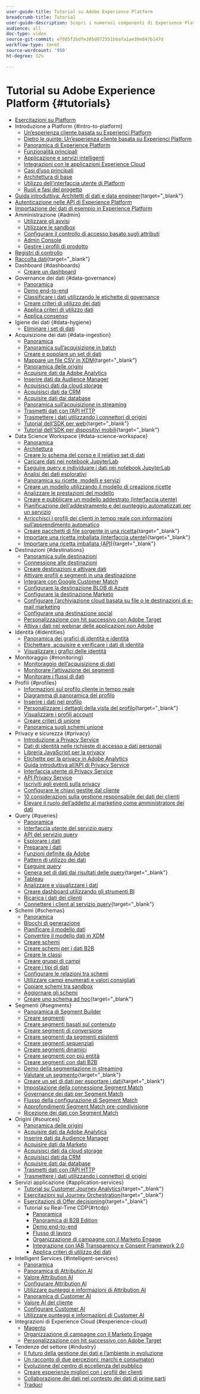 ```yaml
---
user-guide-title: Tutorial su Adobe Experience Platform
breadcrumb-title: Tutorial
user-guide-description: Scopri i numerosi componenti di Experience Platform.
audience: all
doc-type: video
source-git-commit: ef085f3bdfe385d072551bbafa1ae39e847b147d
workflow-type: tm+mt
source-wordcount: '950'
ht-degree: 32%

---
```



# Tutorial su Adobe Experience Platform {#tutorials}

+ [Esercitazioni su Platform](/help/platform/overview.md)
+ Introduzione a Platform {#intro-to-platform}
   + [Un’esperienza cliente basata su Experienci Platform](/help/platform/intro-to-platform/a-customer-experience-powered-by-experience-platform.md)
   + [Dietro le quinte: Un’esperienza cliente basata su Experienci Platform](/help/platform/intro-to-platform/behind-the-scenes-a-customer-experience-powered-by-experience-platform.md)
   + [Panoramica di Experience Platform](/help/platform/intro-to-platform/overview.md)
   + [Funzionalità principali](/help/platform/intro-to-platform/key-capabilities.md)
   + [Applicazione e servizi intelligenti](/help/platform/intro-to-platform/application-and-intelligent-services.md)
   + [Integrazioni con le applicazioni Experience Cloud](/help/platform/intro-to-platform/integrations-with-experience-cloud-applications.md)
   + [Casi d’uso principali](/help/platform/intro-to-platform/key-use-cases.md)
   + [Architettura di base](/help/platform/intro-to-platform/basic-architecture.md)
   + [Utilizzo dell’interfaccia utente di Platform](/help/platform/intro-to-platform/interface-tour.md)
   + [Ruoli e fasi del progetto](/help/platform/intro-to-platform/roles-and-project-phases.md)
+ [Guida introduttiva: Architetti di dati e data engineer](https://experienceleague.adobe.com/docs/platform-learn/getting-started-for-data-architects-and-data-engineers/overview.html){target="_blank"}
+ [Autenticazione nelle API di Experience Platform](/help/platform/authentication/platform-api-authentication.md)
+ [Importazione dei dati di esempio in Experience Platform](/help/platform/data-generator/import-sample-data.md)
+ Amministrazione {#admin}
   + [Utilizzare gli avvisi](/help/platform/admin/use-alerts.md)
   + [Utilizzare le sandbox](/help/platform/admin/use-sandboxes.md)
   + [Configurare il controllo di accesso basato sugli attributi](/help/platform/admin/configure-attribute-based-access-control.md)
   + [Admin Console](/help/platform/admin/admin-console.md)
   + [Gestire i profili di prodotto](/help/platform/admin/managing-product-profiles.md)
+ [Registri di controllo](/help/platform/governance/audit-logs.md)
+ [Raccolta dati](https://experienceleague.adobe.com/docs/platform-learn/data-collection/overview.html?lang=it){target="_blank"}
+ Dashboard {#dashboards}
   + [Creare un dashboard](/help/platform/dashboards/create-a-dashboard.md)
+ Governance dei dati {#data-governance}
   + [Panoramica](/help/platform/governance/understanding-data-governance.md)
   + [Demo end-to-end](/help/platform/governance/introduction-to-data-governance.md)
   + [Classificare i dati utilizzando le etichette di governance](/help/platform/governance/classify-data-using-governance-labels.md)
   + [Creare criteri di utilizzo dei dati](/help/platform/governance/create-data-usage-policies.md)
   + [Applica criteri di utilizzo dati](/help/platform/governance/enforce-data-usage-policies.md)
   + [Applica consenso](/help/platform/governance/enforce-consent.md)
+ Igiene dei dati {#data-hygiene}
   + [Eliminare i set di dati](/help/platform/data-hygiene/delete-datasets.md)
+ Acquisizione dei dati {#data-ingestion}
   + [Panoramica](/help/platform/data-ingestion/understanding-data-ingestion.md)
   + [Panoramica sull’acquisizione in batch](/help/platform/data-ingestion/batch-ingestion-overview.md)
   + [Creare e popolare un set di dati](/help/platform/data-ingestion/create-datasets-and-ingest-data.md)
   + [Mappare un file CSV in XDM](https://experienceleague.adobe.com/docs/experience-platform/ingestion/tutorials/map-a-csv-file.html?lang=it){target="_blank"}
   + [Panoramica delle origini](https://experienceleague.adobe.com/docs/platform-learn/tutorials/sources/overview.html)
   + [Acquisire dati da Adobe Analytics](https://experienceleague.adobe.com/docs/platform-learn/tutorials/sources/ingest-data-from-adobe-analytics.html?lang=it)
   + [Inserire dati da Audience Manager](https://experienceleague.adobe.com/docs/platform-learn/tutorials/sources/ingest-data-from-aam.html)
   + [Acquisisci dati da cloud storage](https://experienceleague.adobe.com/docs/platform-learn/tutorials/sources/ingest-data-from-cloud-storage.html?lang=it)
   + [Acquisisci dati da CRM](https://experienceleague.adobe.com/docs/platform-learn/tutorials/sources/ingest-data-from-crm.html?lang=it)
   + [Acquisire dati dai database](https://experienceleague.adobe.com/docs/platform-learn/tutorials/sources/ingest-data-from-databases.html)
   + [Panoramica sull’acquisizione in streaming](/help/platform/data-ingestion/understanding-streaming-ingestion.md)
   + [Trasmetti dati con l’API HTTP](https://experienceleague.adobe.com/docs/platform-learn/tutorials/sources/streaming-ingestion-http-api.html?lang=it)
   + [Trasmettere i dati utilizzando i connettori di origini](https://experienceleague.adobe.com/docs/platform-learn/tutorials/sources/streaming-ingestion-source-connector.html?lang=it)
   + [Tutorial dell’SDK per web](https://experienceleague.adobe.com/docs/platform-learn/data-collection/web-sdk/overview.html){target="_blank"}
   + [Tutorial dell’SDK per dispositivi mobili](https://experienceleague.adobe.com/docs/platform-learn/data-collection/mobile-sdk/overview.html){target="_blank"}
+ Data Science Workspace {#data-science-workspace}
   + [Panoramica](/help/platform/data-science-workspace/understanding-data-science-workspace.md)
   + [Architettura](data-science-workspace/architecture-overview.md)
   + [Creare lo schema del corso e il relativo set di dati](data-science-workspace/create-the-course-schema-and-dataset.md)
   + [Caricare dati nei notebook JupyterLab](data-science-workspace/load-data-in-jupyterlab-notebooks.md)
   + [Eseguire query e individuare i dati nei notebook JupyterLab](data-science-workspace/dsw-query-service.md)
   + [Analisi dei dati esplorativi](data-science-workspace/eda.md)
   + [Panoramica su ricette, modelli e servizi](data-science-workspace/recipes-models-services-overview.md)
   + [Creare un modello utilizzando il modello di creazione ricette](data-science-workspace/recipe-builder-template.md)
   + [Analizzare le prestazioni del modello](data-science-workspace/analyze-model-performance.md)
   + [Creare e pubblicare un modello addestrato (interfaccia utente)](data-science-workspace/create-model-ui.md)
   + [Pianificazione dell&#39;addestramento e del punteggio automatizzati per un servizio](data-science-workspace/schedule-training-scoring.md)
   + [Arricchisci i profili dei clienti in tempo reale con informazioni sull’apprendimento automatico](data-science-workspace/dsw-profile-segmentation.md)
   + [Creare pacchetti di file sorgente in una ricetta](https://experienceleague.adobe.com/docs/experience-platform/data-science-workspace/models-recipes/package-source-files-recipe.html){target="_blank"}
   + [Importare una ricetta imballata (interfaccia utente)](https://experienceleague.adobe.com/docs/experience-platform/data-science-workspace/models-recipes/import-packaged-recipe-ui.html){target="_blank"}
   + [Importare una ricetta imballata (API)](https://experienceleague.adobe.com/docs/experience-platform/data-science-workspace/models-recipes/import-packaged-recipe-api.html){target="_blank"}
+ Destinazioni {#destinations}
   + [Panoramica sulle destinazioni](/help/platform/destinations/understanding-destinations.md)
   + [Connessione alle destinazioni](/help/platform/destinations/connecting-to-destinations.md)
   + [Creare destinazioni e attivare dati](/help/platform/destinations/create-destinations-and-activate-data.md)
   + [Attivare profili e segmenti in una destinazione](/help/platform/destinations/activate-profiles-and-segments-to-a-destination.md)
   + [Integrare con Google Customer Match](/help/platform/destinations/integrate-with-google-customer-match.md)
   + [Configurare la destinazione BLOB di Azure](/help/platform/destinations/configure-the-azure-blob-destination.md)
   + [Configurare la destinazione Marketo](/help/platform/destinations/configure-the-marketo-destination.md)
   + [Configurare l’archiviazione cloud basata su file o le destinazioni di e-mail marketing](/help/platform/destinations/configuring-file-based-cloud-storage-or-email-marketing-destinations.md)
   + [Configurare una destinazione social](/help/platform/destinations/configure-a-social-destination.md)
   + [Personalizzazione con hit successivo con Adobe Target](https://experienceleague.adobe.com/docs/platform-learn/tutorials/experience-cloud/next-hit-personalization.html?lang=it)
   + [Attiva i dati nel webinar delle applicazioni non Adobe](/help/platform/destinations/activate-data-to-non-adobe-applications.md)
+ Identità {#identities}
   + [Panoramica dei grafici di identità e identità](/help/platform/identities/understanding-identity-and-identity-graphs.md)
   + [Etichettare, acquisire e verificare i dati di identità](/help/platform/identities/label-ingest-and-verify-identity-data.md)
   + [Visualizzare i grafici delle identità](/help/platform/identities/view-identity-graphs.md)
+ Monitoraggio {#monitoring}
   + [Monitoraggio dell’acquisizione di dati](/help/platform/monitoring/monitoring-dashboard.md)
   + [Monitorare l’attivazione dei segmenti](/help/platform/monitoring/monitoring-the-success-of-segment-activation.md)
   + [Monitorare i flussi di dati](/help/platform/monitoring/data-monitoring.md)
+ Profili {#profiles}
   + [Informazioni sul profilo cliente in tempo reale](/help/platform/profiles/understanding-the-real-time-customer-profile.md)
   + [Diagramma di panoramica del profilo](/help/platform/profiles/overview-diagram.md)
   + [Inserire i dati nel profilo](/help/platform/profiles/bring-data-into-the-real-time-customer-profile.md)
   + [Personalizzare i dettagli della vista del profilo](https://experienceleague.adobe.com/docs/experience-platform/profile/ui/profile-customization.html){target="_blank"}
   + [Visualizzare i profili account](/help/platform/profiles/view-account-profiles.md)
   + [Creare criteri di unione](/help/platform/profiles/create-merge-policies.md)
   + [Panoramica sugli schemi unione](/help/platform/profiles/union-schemas-overview.md)
+ Privacy e sicurezza {#privacy}
   + [Introduzione a Privacy Service](/help/platform/privacy/introduction-to-privacy-services.md)
   + [Dati di identità nelle richieste di accesso a dati personali](/help/platform/privacy/identity-data-in-privacy-requests.md)
   + [Libreria JavaScript per la privacy](/help/platform/privacy/using-privacy-javascript-library.md)
   + [Etichette per la privacy in Adobe Analytics](/help/platform/privacy/privacy-labels-in-adobe-analytics.md)
   + [Guida introduttiva all’API di Privacy Service](/help/platform/privacy/getting-started-with-privacy-services-api.md)
   + [Interfaccia utente di Privacy Service](/help/platform/privacy/using-privacy-services-ui.md)
   + [API Privacy Service](/help/platform/privacy/using-the-privacy-service-api.md)
   + [Iscriviti agli eventi sulla privacy](/help/platform/privacy/subscribe-to-privacy-events.md)
   + [Configurare le chiavi gestite dal cliente](/help/platform/privacy/set-up-customer-managed-keys.md)
   + [10 considerazioni sulla gestione responsabile dei dati dei clienti](/help/platform/privacy/ten-considerations-for-responsible-customer-data-management.md)
   + [Elevare il ruolo dell’addetto al marketing come amministratore dei dati](/help/platform/privacy/elevating-the-marketers-role-as-a-data-steward.md)
+ Query {#queries}
   + [Panoramica](/help/platform/queries/understanding-query-service.md)
   + [Interfaccia utente del servizio query](/help/platform/queries/query-service-ui.md)
   + [API del servizio query](/help/platform/queries/query-service-api.md)
   + [Esplorare i dati](/help/platform/queries/explore-data.md)
   + [Preparare i dati](/help/platform/queries/prepare-data.md)
   + [Funzioni definite da Adobe](/help/platform/queries/adobe-defined-functions.md)
   + [Pattern di utilizzo dei dati](/help/platform/queries/understanding-data-usage-patterns-with-query-service.md)
   + [Eseguire query](/help/platform/queries/run-queries.md)
   + [Genera set di dati dai risultati delle query](https://experienceleague.adobe.com/docs/experience-platform/query/ui/create-datasets.html){target="_blank"}
   + [Tableau](/help/platform/queries/psql-client-tableau.md)
   + [Analizzare e visualizzare i dati](/help/platform/queries/analyze-and-visualize.md)
   + [Creare dashboard utilizzando gli strumenti BI](/help/platform/queries/understanding-the-value-of-dashboards-built-with-query-service.md)
   + [Ricarica i dati dei clienti](/help/platform/queries/recharge-your-customer-data.md)
   + [Connettere i client al servizio query](https://experienceleague.adobe.com/docs/experience-platform/query/clients/overview.html){target="_blank"}
+ Schemi {#schemas}
   + [Panoramica](/help/platform/schemas/schemas-and-experience-data-model.md)
   + [Blocchi di generazione](/help/platform/schemas/schema-building-blocks.md)
   + [Pianificare il modello dati](/help/platform/schemas/plan-your-data-model.md)
   + [Convertire il modello dati in XDM](/help/platform/schemas/convert-your-data-model-to-xdm.md)
   + [Creare schemi](/help/platform/schemas/create-schemas.md)
   + [Creare schemi per i dati B2B](/help/platform/schemas/create-schemas-for-b2b-data.md)
   + [Creare le classi](/help/platform/schemas/create-classes.md)
   + [Creare gruppi di campi](/help/platform/schemas/create-schema-field-groups.md)
   + [Creare i tipi di dati](/help/platform/schemas/create-data-types.md)
   + [Configurare le relazioni tra schemi](/help/platform/schemas/configure-relationships-between-schemas.md)
   + [Utilizzare campi enumerati e valori consigliati](/help/platform/schemas/use-enumerated-fields.md)
   + [Copiare schemi tra sandbox](/help/platform/schemas/copy-schemas-between-sandboxes.md)
   + [Aggiornare gli schemi](/help/platform/schemas/update-schemas.md)
   + [Creare uno schema ad hoc](https://experienceleague.adobe.com/docs/experience-platform/xdm/tutorials/ad-hoc.html){target="_blank"}
+ Segmenti {#segments}
   + [Panoramica di Segment Builder](/help/platform/segments/segment-builder-overview.md)
   + [Creare segmenti](/help/platform/segments/create-segments.md)
   + [Creare segmenti basati sul contenuto](/help/platform/segments/create-content-based-segments.md)
   + [Creare segmenti di conversione](/help/platform/segments/create-conversion-segments.md)
   + [Creare segmenti da segmenti esistenti](/help/platform/segments/create-segments-from-existing-segments.md)
   + [Creare segmenti sequenziali](/help/platform/segments/create-sequential-segments.md)
   + [Creare segmenti dinamici](/help/platform/segments/create-dynamic-segments.md)
   + [Creare segmenti con più entità](/help/platform/segments/create-multi-entity-segments.md)
   + [Creare segmenti con dati B2B](/help/platform/segments/create-segments-with-b2b-data.md)
   + [Demo della segmentazione in streaming](/help/platform/segments/streaming-segmentation-demo.md)
   + [Valutare un segmento](https://experienceleague.adobe.com/docs/experience-platform/segmentation/tutorials/evaluate-a-segment.html){target="_blank"}
   + [Creare un set di dati per esportare i dati](https://experienceleague.adobe.com/docs/experience-platform/segmentation/tutorials/create-dataset-export-segment.html){target="_blank"}
   + [Impostazione della connessione Segment Match](/help/platform/segments/segment-match-connection-setup.md)
   + [Governance dei dati per Segment Match](/help/platform/segments/segment-match-data-governance.md)
   + [Flusso della configurazione di Segment Match](/help/platform/segments/segment-match-configuration-flow.md)
   + [Approfondimenti Segment Match pre-condivisione](/help/platform/segments/segment-match-pre-share-insights.md)
   + [Ricezione dei dati con Segment Match](/help/platform/segments/segment-match-receiving-data.md)
+ Origini {#sources}
   + [Panoramica delle origini](/help/platform/sources/overview.md)
   + [Acquisire dati da Adobe Analytics](/help/platform/sources/ingest-data-from-adobe-analytics.md)
   + [Inserire dati da Audience Manager](/help/platform/sources/ingest-data-from-aam.md)
   + [Acquisire dati da Marketo](/help/platform/sources/ingest-data-from-marketo.md)
   + [Acquisisci dati da cloud storage](/help/platform/sources/ingest-data-from-cloud-storage.md)
   + [Acquisisci dati da CRM](/help/platform/sources/ingest-data-from-crm.md)
   + [Acquisire dati dai database](/help/platform/sources/ingest-data-from-databases.md)
   + [Trasmetti dati con l’API HTTP](/help/platform/sources/streaming-ingestion-http-api.md)
   + [Trasmettere i dati utilizzando i connettori di origini](/help/platform/sources/streaming-ingestion-source-connector.md)
+ Servizi applicazione {#application-services}
   + [Tutorial su Customer Journey Analytics](https://experienceleague.adobe.com/docs/customer-journey-analytics-learn/tutorials/overview.html){target="_blank"}
   + [Esercitazioni sul Journey Orchestration](https://experienceleague.adobe.com/docs/journey-orchestration-learn/tutorials/overview.html){target="_blank"}
   + [Esercitazioni di Offer decisioning](https://experienceleague.adobe.com/docs/journey-optimizer-learn/tutorials/decision-management-configuration/introduction-to-offer-decisioning.html?lang=it){target="_blank"}
   + Tutorial su Real-Time CDP{#rtcdp}
      + [Panoramica](/help/platform/rtcdp/understanding-the-real-time-customer-data-platform.md)
      + [Panoramica di B2B Edition](/help/platform/rtcdp/b2b-overview.md)
      + [Demo end-to-end](/help/platform/rtcdp/demo.md)
      + [Flusso di lavoro](/help/platform/rtcdp/understanding-the-real-time-customer-data-platform-user-interface.md)
      + [Organizzazione di campagne con il Marketo Engage](/help/platform/rtcdp/orchestrate-campaigns-with-marketo-engage.md)
      + [Integrazione con IAB Transparency e Consent Framework 2.0](/help/platform/rtcdp/integrate-with-iab-transparency-and-consent-framework-2.md)
      + [Applica criteri di utilizzo dei dati](https://experienceleague.adobe.com/docs/platform-learn/tutorials/data-governance/enforce-data-usage-policies.html)
+ Intelligent Services {#intelligent-services}
   + [Panoramica](/help/platform/intelligent-services/introduction-to-intelligent-services.md)
   + [Panoramica di Attribution AI](/help/platform/intelligent-services/introduction-to-attribution-ai.md)
   + [Valore Attribution AI](/help/platform/intelligent-services/business-value-of-attribution-ai.md)
   + [Configurare Attribution AI](/help/platform/intelligent-services/configure-attribution-ai.md)
   + [Utilizzare punteggi e informazioni di Attribution AI](/help/platform/intelligent-services/use-attribution-ai-scores-and-insights.md)
   + [Panoramica di Customer AI](/help/platform/intelligent-services/introduction-to-customer-ai.md)
   + [Valore AI del cliente](/help/platform/intelligent-services/business-value-of-customer-ai.md)
   + [Configurare Customer AI](/help/platform/intelligent-services/configure-customer-ai.md)
   + [Utilizzare punteggi e informazioni di Customer AI](/help/platform/intelligent-services/use-customer-ai-scores-and-insights.md)
+ Integrazioni di Experience Cloud {#experience-cloud}
   + [Magento](/help/platform/experience-cloud/business-value-of-platform-and-magento.md)
   + [Organizzazione di campagne con il Marketo Engage](https://experienceleague.adobe.com/docs/platform-learn/tutorials/application-services/rtcdp/orchestrate-campaigns-with-marketo-engage.html)
   + [Personalizzazione con hit successivo con Adobe Target](/help/platform/experience-cloud/next-hit-personalization.md)
+ Tendenze del settore {#industry}
   + [Il futuro della gestione dei dati e l’ambiente in evoluzione](/help/platform/industry/the-future-of-data-management-and-the-changing-environment.md)
   + [Un racconto di due percezioni: marchi e consumatori](/help/platform/industry/brands-vs-consumers.md)
   + [Evoluzione del centro di eccellenza del pubblico](/help/platform/industry/evolving-your-audience-center-of-excellence.md)
   + [Creare esperienze migliori con i profili dei clienti](/help/platform/industry/building-better-experiences-with-customer-profiles.md)
   + [Collaborazione dei dati nel contesto dei dati di prime parti](/help/platform/industry/data-collaboration-in-the-first-party-data-context.md)
   + [Traduci](translate.md)
